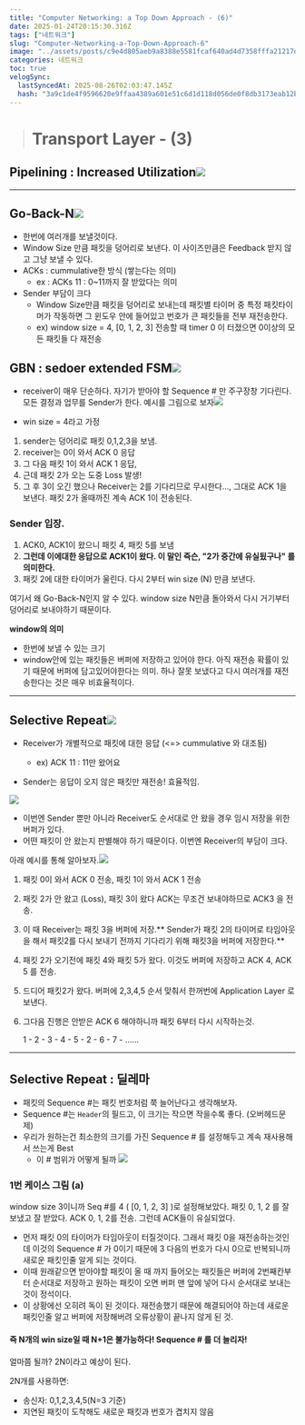 ```yaml
---
title: "Computer Networking: a Top Down Approach - (6)"
date: 2025-01-24T20:15:30.316Z
tags: ["네트워크"]
slug: "Computer-Networking-a-Top-Down-Approach-6"
image: "../assets/posts/c9e4d805aeb9a8388e5581fcaf640ad4d7358fffa21217d5a7bccd6f28d43604.png"
categories: 네트워크
toc: true
velogSync:
  lastSyncedAt: 2025-08-26T02:03:47.145Z
  hash: "3a9c1de4f9596620e9ffaa4389a601e51c6d1d118d056de0f8db3173eab12b30"
---
```


> # Transport Layer - (3)

## Pipelining : Increased Utilization![](/assets/posts/9c68268a845e6dade42f71086582c9f8d96141201fab3e3e5cc1b1acc4a265a3.png)

---

## Go-Back-N![](/assets/posts/9cfda8957ee6f86e215be9aec0282096b53bae1594933487d8a9b1e8b4863956.png)
- 한번에 여러개를 보낼것이다.
- Window Size 만큼 패킷을 덩어리로 보낸다. 이 사이즈만큼은 Feedback 받지 않고 그냥 보낼 수 있다.
- ACKs : cummulative한 방식 (쌓는다는 의미)
  - ex : ACKs 11 : 0~11까지 잘 받았다는 의미
- Sender 부담이 크다
  - Window Size만큼 패킷을 덩어리로 보내는데 패킷별 타이머 중 특정 패킷타이머가 작동하면 그 윈도우 안에 들어있고 번호가 큰 패킷들을 전부 재전송한다. 
  - ex) window size = 4, [0, 1, 2, 3] 전송할 때 timer 0 이 터졌으면 0이상의 모든 패킷들 다 재전송
  

## GBN : sedoer extended FSM![](/assets/posts/2fa2d188a01cd7189a649b4b99fb3b34bc9cb787313d99a7784b5679eb0b66ae.png)
- receiver이 매우 단순하다. 자기가 받아야 할 Sequence # 만 주구장창 기다린다. 모든 결정과 업무를 Sender가 한다. 예시를 그림으로 보자![](/assets/posts/d64966505f7bc1561af1d1d0eeb9fbb84d4d4124c21dbf2d65877ac337990b7c.png)

- win size = 4라고 가정
1. sender는 덩어리로 패킷 0,1,2,3을 보냄.
2. receiver는 0이 와서 ACK 0 응답
3. 그 다음 패킷 1이 와서 ACK 1 응답,
4. 근데 패킷 2가 오는 도중 Loss 발생!
5. 그 후 3이 오긴 했으나 Receiver는 2를 기다리므로 무시한다..., 그대로 ACK 1을 보낸다. 패킷 2가 올때까진 계속 ACK 1이 전송된다.

### Sender 입장.
1. ACK0, ACK1이 왔으니 패킷 4, 패킷 5를 보냄
2. **그런데 이에대한 응답으로 ACK1이 왔다. 이 말인 즉슨, "2가 중간에 유실됬구나" 를 의미한다.**
3. 패킷 2에 대한 타이머가 울린다. 다시 2부터 win size (N) 만큼 보낸다.

여기서 왜 Go-Back-N인지 알 수 있다.
window size N만큼 돌아와서 다시 거기부터 덩어리로 보내야하기 때문이다.

**window의 의미**
  - 한번에 보낼 수 있는 크기
  - window안에 있는 패킷들은 버퍼에 저장하고 있어야 한다. 아직 재전송 확률이 있기 때문에 버퍼에 담고있어야한다는 의미.
하나 잘못 보냈다고 다시 여러개를 재전송한다는 것은 매우 비효율적이다.

---

## Selective Repeat![](/assets/posts/b0d32b4e09c6134ccd4ae1415a7c7f48cd5255edfef739616541416e2b563c16.png)

- Receiver가 개별적으로 패킷에 대한 응답 (<=> cummulative 와 대조됨)
  - ex) ACK 11 : 11만 왔어요

- Sender는 응답이 오지 않은 패킷만 재전송! 효율적임.

![](/assets/posts/528d5ea4da32dda84df36426bbc2792823d9d8b976d217361437d84557932a23.png)
- 이번엔 Sender 뿐만 아니라 Receiver도 순서대로 안 왔을 경우 임시 저장을 위한 버퍼가 있다.
- 어떤 패킷이 안 왔는지 판별해야 하기 때문이다. 이번엔 Receiver의 부담이 크다.

아래 예시를 통해 알아보자.![](/assets/posts/a9fd8e84960045d95320d4f1921e90b9a67814a177d9f9a69a217bbf6bd207d8.png)

1. 패킷 0이 와서 ACK 0 전송, 패킷 1이 와서 ACK 1 전송
2. 패킷 2가 안 왔고 (Loss), 패킷 3이 왔다 ACK는 무조건 보내야하므로 ACK3 을 전송.
3. 이 때 Receiver는 패킷 3을 버퍼에 저장.** Sender가 패킷 2의 타이머로 타임아웃을 해서 패킷2를 다시 보내기 전까지 기다리기 위해 패킷3을 버퍼에 저장한다.**
4. 패킷 2가 오기전에 패킷 4와 패킷 5가 왔다. 이것도 버퍼에 저장하고  ACK 4, ACK 5 를 전송.
5. 드디어 패킷2가 왔다. 버퍼에 2,3,4,5 순서 맞춰서 한꺼번에 Application Layer 로 보낸다.
6. 그다음 진행은 안받은 ACK 6 해야하니까 패킷 6부터 다시 시작하는것.

	1 - 2 - 3 - 4 - 5 - 2 - 6 - 7 - ......

---

## Selective Repeat : 딜레마 
- 패킷의 Sequence #는 패킷 번호처럼 쭉 늘어난다고 생각해보자.
- Sequence #는 `Header`의 필드고, 이 크기는 작으면 작을수록 좋다. (오버헤드문제)
- 우리가 원하는건 최소한의 크기를 가진 Sequence # 를 설정해두고 계속 재사용해서 쓰는게 Best
  - 이 # 범위가 어떻게 될까 ![](/assets/posts/5deadd052ec4626a5a5367fc85e7ebe84fd54dce99c5c3fdbf83c2885a746f3e.png)

### 1번 케이스 그림 (a)

window size 3이니까 Seq #를 4 ( [0, 1, 2, 3] )로 설정해보았다. 패킷 0, 1, 2 를 잘 보냈고 잘 받았다. ACK 0, 1, 2를 전송.
그런데 ACK들이 유실되었다. 
- 먼저 패킷 0의 타이머가 타임아웃이 터질것이다. 그래서 패킷 0을 재전송하는것인데 이것의 Sequence # 가 0이기 때문에 3 다음의 번호가 다시 0으로 반복되니까 새로운 패킷인줄 알게 되는 것이다.
- 이때 원래같으면 받아야할 패킷이 올 때 까지 들어오는 패킷들은 버퍼에 2번째칸부터 순서대로 저장하고 원하는 패킷이 오면 버퍼 맨 앞에 넣어 다시 순서대로 보내는것이 정석이다. 
- 이 상황에선 오히려 독이 된 것이다. 재전송했기 때문에 해결되어야 하는데 새로운 패킷인줄 알고 버퍼에 저장해버려 오류상황이 끝나지 않게 된 것.

#### 즉 N개의 win size일 때 N+1은 불가능하다! Sequence # 를 더 늘리자!
얼마쯤 될까? 2N이라고 예상이 된다.

2N개를 사용하면:
- 송신자: 0,1,2,3,4,5(N=3 기준)
- 지연된 패킷이 도착해도 새로운 패킷과 번호가 겹치지 않음
